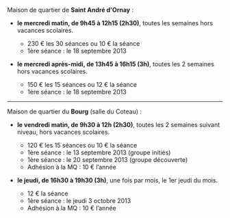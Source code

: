 
Maison de quartier de **Saint André d'Ornay** :

* __le mercredi matin, de 9h45 à 12h15 (2h30)__, toutes les semaines hors vacances scolaires.
	- 230 € les 30 séances ou 10 € la séance
	- 1ère séance : le 18 septembre 2013

* __le mercredi après-midi, de 13h45 à 16h15 (3h)__, toutes les 2 semaines hors vacances scolaires.
	- 150 € les 15 séances ou 12 € la séance
	- 1ère séance : le 18 septembre 2013

---
Maison de quartier du **Bourg** (salle du Coteau) :

* __le vendredi matin, de 9h30 à 12h (2h30)__, toutes les 2 semaines suivant niveau, hors vacances scolaires.
	- 120 € les 15 séances ou 10 € la séance
	- 1ère séance : le 13 septembre 2013 (groupe initiés)
	- 1ère séance : le 20 septembre 2013 (groupe découverte)
	- Adhésion à la MQ : 10 € l’année

* __le jeudi, de 16h30 à 19h30 (3h)__, une fois par mois, le 1er jeudi du mois.
	- 12 € la séance
	- 1ère séance : le jeudi 3 octobre 2013
	- Adhésion à la MQ : 10 € l’année

